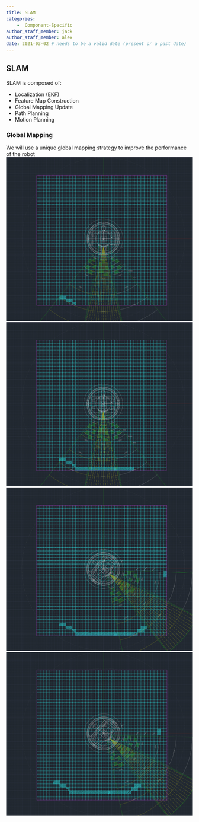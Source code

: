 ```yaml
---
title: SLAM
categories: 
    -  Component-Specific
author_staff_member: jack
author_staff_member: alex
date: 2021-03-02 # needs to be a valid date (present or a past date)
---
```


## SLAM
SLAM is composed of:
- Localization (EKF)
- Feature Map Construction
- Global Mapping Update
- Path Planning
- Motion Planning

### Global Mapping
We will use a unique global mapping strategy to improve the performance of the robot
<img src="/images/blog/post4/mv1.png" alt="Fire Pattern" class="landscape"/>
<img src="/images/blog/post4/mv2.png" alt="Fire Pattern" class="landscape"/>
<img src="/images/blog/post4/mv3.png" alt="Fire Pattern" class="landscape"/>
<img src="/images/blog/post4/mv4.png" alt="Fire Pattern" class="landscape"/>

